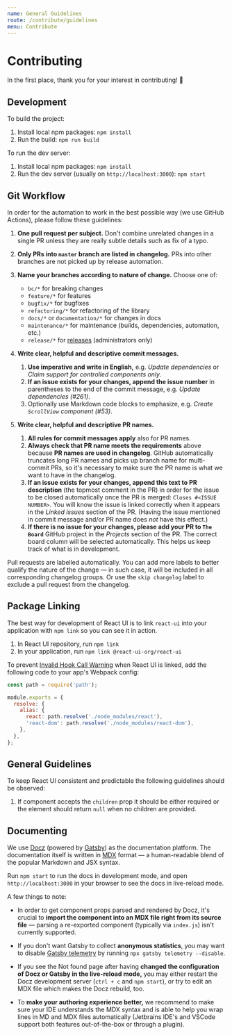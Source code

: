 ```yaml
---
name: General Guidelines
route: /contribute/guidelines
menu: Contribute
---
```


# Contributing

In the first place, thank you for your interest in contributing! 🙏

## Development

To build the project:

1. Install local npm packages: `npm install`
2. Run the build: `npm run build`

To run the dev server:

1. Install local npm packages: `npm install`
2. Run the dev server (usually on `http://localhost:3000`): `npm start`

## Git Workflow

In order for the automation to work in the best possible way (we use GitHub
Actions), please follow these guidelines:

1. **One pull request per subject.** Don't combine unrelated changes in a single
   PR unless they are really subtle details such as fix of a typo.

2. **Only PRs into `master` branch are listed in changelog.** PRs into other
   branches are not picked up by release automation.

3. **Name your branches according to nature of change.** Choose one of:

   - `bc/*` for breaking changes
   - `feature/*` for features
   - `bugfix/*` for bugfixes
   - `refactoring/*` for refactoring of the library
   - `docs/*` or `documentation/*` for changes in docs
   - `maintenance/*` for maintenance (builds, dependencies, automation, etc.)
   - `release/*` for [releases](/contribute/releasing) (administrators only)

4. **Write clear, helpful and descriptive commit messages.**

   1. **Use imperative and write in English,** e.g. _Update dependencies_ or
      _Claim support for controlled components only_.
   2. **If an issue exists for your changes, append the issue number** in
      parentheses to the end of the commit message, e.g. _Update dependencies
      (#261)_.
   3. Optionally use Markdown code blocks to emphasize, e.g.
      _Create `ScrollView` component (#53)_.

5. **Write clear, helpful and descriptive PR names.**

   1. **All rules for commit messages apply** also for PR names.
   2. **Always check that PR name meets the requirements** above because **PR
      names are used in changelog**. GitHub automatically truncates long PR
      names and picks up branch name for multi-commit PRs, so it's necessary to
      make sure the PR name is what we want to have in the changelog.
   3. **If an issue exists for your changes, append this text to PR
      description** (the topmost comment in the PR) in order for the issue to be
      closed automatically once the PR is merged: `Closes #<ISSUE NUMBER>`. You
      will know the issue is linked correctly when it appears in the _Linked
      issues_ section of the PR. (Having the issue mentioned in commit message
      and/or PR name does _not_ have this effect.)
   4. **If there is no issue for your changes, please add your PR to `The
      Board`** GitHub project in the _Projects_ section of the PR. The correct
      board column will be selected automatically. This helps us keep track of
      what is in development.

Pull requests are labelled automatically. You can add more labels to better
qualify the nature of the change — in such case, it will be included in all
corresponding changelog groups. Or use the `skip changelog` label to exclude a
pull request from the changelog.

## Package Linking

The best way for development of React UI is to link `react-ui` into your
application with `npm link` so you can see it in action.

1. In React UI repository, run `npm link`
2. In your application, run `npm link @react-ui-org/react-ui`

To prevent
[Invalid Hook Call Warning](https://reactjs.org/warnings/invalid-hook-call-warning.html#duplicate-react)
when React UI is linked, add the following code to your app's Webpack config:

```js
const path = require('path');

module.exports = {
  resolve: {
    alias: {
      react: path.resolve('./node_modules/react'),
      'react-dom': path.resolve('./node_modules/react-dom'),
    },
  },
};
```

## General Guidelines

To keep React UI consistent and predictable the following guidelines should be observed:

1. If component accepts the `children` prop it should be either required or the element
   should return `null` when no children are provided.

## Documenting

We use [Docz](https://docz.site) (powered by [Gatsby](https://www.gatsbyjs.com))
as the documentation platform. The documentation itself is written in
[MDX](https://mdxjs.com) format — a human-readable blend of the popular Markdown
and JSX syntax.

Run `npm start` to run the docs in development mode, and open
`http://localhost:3000` in your browser to see the docs in live-reload mode.

A few things to note:

- In order to get component props parsed and rendered by Docz, it's crucial to
  **import the component into an MDX file right from its source file** — parsing
  a re-exported component (typically via `index.js`) isn't currently supported.

- If you don't want Gatsby to collect **anonymous statistics**, you may want to
  disable [Gatsby telemetry](https://www.gatsbyjs.com/docs/telemetry/) by
  running `npx gatsby telemetry --disable`.

- If you see the Not found page after having **changed the configuration of Docz
  or Gatsby in the live-reload mode,** you may either restart the Docz
  development server (`ctrl + c` and `npm start`), or try to edit an MDX file
  which makes the Docz rebuild, too.

- To **make your authoring experience better,** we recommend to make sure your
  IDE understands the MDX syntax and is able to help you wrap lines in MD and
  MDX files automatically (Jetbrains IDE's and VSCode support both features
  out-of-the-box or through a plugin).
